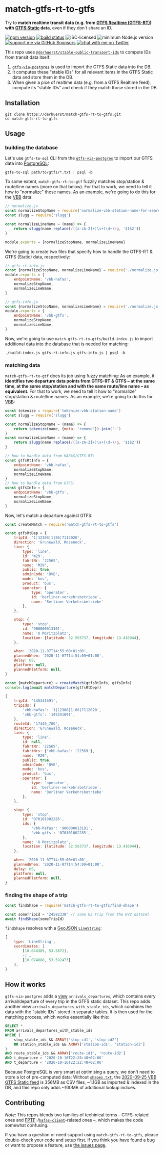 # match-gtfs-rt-to-gtfs

Try to **match realtime transit data (e.g. from [GTFS Realtime (GTFS-RT)](https://gtfs.org/reference/realtime/v2/)) with [GTFS Static](https://gtfs.org/reference/static) data**, even if they don't share an ID.

[![npm version](https://img.shields.io/npm/v/match-gtfs-rt-to-gtfs.svg)](https://www.npmjs.com/package/match-gtfs-rt-to-gtfs)
[![build status](https://api.travis-ci.org/derhuerst/match-gtfs-rt-to-gtfs.svg?branch=master)](https://travis-ci.org/derhuerst/match-gtfs-rt-to-gtfs)
![ISC-licensed](https://img.shields.io/github/license/derhuerst/match-gtfs-rt-to-gtfs.svg)
![minimum Node.js version](https://img.shields.io/node/v/match-gtfs-rt-to-gtfs.svg)
[![support me via GitHub Sponsors](https://img.shields.io/badge/support%20me-donate-fa7664.svg)](https://github.com/sponsors/derhuerst)
[![chat with me on Twitter](https://img.shields.io/badge/chat%20with%20me-on%20Twitter-1da1f2.svg)](https://twitter.com/derhuerst)

This repo uses [`@derhuerst/stable-public-transport-ids`](https://github.com/derhuerst/stable-public-transport-ids) to compute IDs from transit data itself:

1. [`gtfs-via-postgres`](https://github.com/derhuerst/gtfs-via-postgres) is used to import the GTFS Static data into the DB.
2. It computes these "stable IDs" for all relevant items in the GTFS Static data and store them in the DB.
3. When given a pice of realtime data (e.g. from a GTFS Realtime feed), compute its "stable IDs" and check if they match those stored in the DB.


## Installation

```shell
git clone https://derhuerst/match-gtfs-rt-to-gtfs.git
cd match-gtfs-rt-to-gtfs
```


## Usage

### building the database

Let's use `gtfs-to-sql` CLI from the [`gtfs-via-postgres`](https://github.com/derhuerst/gtfs-via-postgres) to import our GTFS data into [PostgreSQL](https://www.postgresql.org):

```shell
gtfs-to-sql path/to/gtfs/*.txt | psql -b
```

To some extent, `match-gtfs-rt-to-gtf` fuzzily matches stop/station & route/line names (more on that below). For that to work, we need to tell it how to "normalize" these names. As an example, we're going to do this for the [VBB](https://en.wikipedia.org/wiki/Verkehrsverbund_Berlin-Brandenburg) data:

```js
// normalize.js
const normalizeStopName = require('normalize-vbb-station-name-for-search')
const slugg = require('slugg')

const normalizeLineName = (name) => {
	return slugg(name.replace(/([a-zA-Z]+)\s+(\d+)/g, '$1$2'))
}

module.exports = {normalizeStopName, normalizeLineName}
```

We're going to create two files that specify how to handle the GTFS-RT & GTFS (Static) data, respectively:

```js
// gtfs-rt-info.js
const {normalizeStopName, normalizeLineName} = require('./normalize.js')
module.exports = {
	endpointName: 'vbb-hafas',
	normalizeStopName,
	normalizeLineName,
}
```

```js
// gtfs-info.js
const {normalizeStopName, normalizeLineName} = require('./normalize.js')
module.exports = {
	endpointName: 'vbb-gtfs',
	normalizeStopName,
	normalizeLineName,
}
```

Now, we're going to use `match-gtfs-rt-to-gtfs/build-index.js` to import additional data into the database that is needed for matching:

```shell
./build-index.js gtfs-rt-info.js gtfs-info.js | psql -b
```

### matching data

`match-gtfs-rt-to-gtf` does its job using fuzzy matching: As an example, it **identifies two departure data points from GTFS-RT & GTFS – at the same time, at the same stop/station and with the same route/line name – as equivalent**. For that to work, we need to tell it how to "normalize" stop/station & route/line names. As an example, we're going to do this for [VBB](https://github.com/public-transport/hafas-client/tree/5/p/vbb):

```js
const tokenize = require('tokenize-vbb-station-name')
const slugg = require('slugg')

const normalizeStopName = (name) => {
	return tokenize(name, {meta: 'remove'}).join('-')
}
const normalizeLineName = (name) => {
	return slugg(name.replace(/([a-zA-Z]+)\s+(\d+)/g, '$1$2'))
}

// how to handle data from HAFAS/GTFS-RT:
const gtfsRtInfo = {
	endpointName: 'vbb-hafas',
	normalizeStopName,
	normalizeLineName,
}
// how to handle data from GTFS:
const gtfsInfo = {
	endpointName: 'vbb-gtfs',
	normalizeStopName,
	normalizeLineName,
}
```

Now, let's match a departure against GTFS:

```js
const createMatch = require('match-gtfs-rt-to-gtfs')

const gtfsRtDep = {
	tripId: '1|12308|1|86|7112020',
	direction: 'Grunewald, Roseneck',
	line: {
		type: 'line',
		id: 'm29',
		fahrtNr: '22569',
		name: 'M29',
		public: true,
		adminCode: 'BVB',
		mode: 'bus',
		product: 'bus',
		operator: {
			type: 'operator',
			id: 'berliner-verkehrsbetriebe',
			name: 'Berliner Verkehrsbetriebe'
		},
	},

	stop: {
		type: 'stop',
		id: '900000013101',
		name: 'U Moritzplatz',
		location: {latitude: 52.503737, longitude: 13.410944},
	},

	when: '2020-11-07T14:55:00+01:00',
	plannedWhen: '2020-11-07T14:54:00+01:00',
	delay: 60,
	platform: null,
	plannedPlatform: null,
}

const {matchDeparture} = createMatch(gtfsRtInfo, gtfsInfo)
console.log(await matchDeparture(gtfsRtDep))
```

```js
{
	tripId: '145341691',
	tripIds: {
		'vbb-hafas': '1|12308|1|86|7112020',
		'vbb-gtfs': '145341691',
	},
	routeId: '17449_700',
	direction: 'Grunewald, Roseneck',
	line: {
		type: 'line',
		id: null,
		fahrtNr: '22569',
		fahrtNrs: {'vbb-hafas': '22569'},
		name: 'M29',
		public: true,
		adminCode: 'BVB',
		mode: 'bus',
		product: 'bus',
		operator: {
			type: 'operator',
			id: 'berliner-verkehrsbetriebe',
			name: 'Berliner Verkehrsbetriebe'
		},
	},

	stop: {
		type: 'stop',
		id: '070101002285',
		ids: {
			'vbb-hafas': '900000013101',
			'vbb-gtfs': '070101002285',
		},
		name: 'U Moritzplatz',
		location: {latitude: 52.503737, longitude: 13.410944},
	},

	when: '2020-11-07T14:55:00+01:00',
	plannedWhen: '2020-11-07T14:54:00+01:00',
	delay: 60,
	platform: null,
	plannedPlatform: null,
}
```

### finding the shape of a trip

```js
const findShape = require('match-gtfs-rt-to-gtfs/find-shape')

const someTripId = '24582338' // some U3 trip from the HVV dataset
await findShape(someTripId)
```

`findShape` resolves with a [GeoJSON `LineString`](https://tools.ietf.org/html/rfc7946#section-3.1.4):

```js
{
	type: 'LineString',
	coordinates: [
		[10.044385, 53.5872],
		// …
		[10.074888, 53.592473]
	],
}
```


## How it works

`gtfs-via-postgres` adds a [view](https://www.postgresql.org/docs/12/sql-createview.html) `arrivals_departures`, which contains every arrival/departure of every trip in the GTFS static dataset. This repo adds another view `arrivals_departures_with_stable_ids`, which combines the data with the "stable IDs" stored in separate tables. It is then used for the matching process, which works essentially like this:

```sql
SELECT *
FROM arrivals_departures_with_stable_ids
WHERE (
	stop_stable_ids && ARRAY['stop-id1', 'stop-id2']
	OR station_stable_ids && ARRAY['station-id1', 'station-id2']
)
AND route_stable_ids && ARRAY['route-id1', 'route-id2']
AND t_departure > '2020-10-16T22:20:48+02:00'
AND t_departure < '2020-10-16T22:22:48+02:00'
```

Because PostgreSQL is very smart at optimising a query, we don't need to store a lot of pre-computed data: Without [`shapes.txt`](https://gtfs.org/reference/static/#shapestxt), the [2020-09-25 VBB GTFS Static feed](https://vbb-gtfs.jannisr.de/2020-09-25) is 356MB as CSV files, ~1.1GB as imported & indexed in the DB, and this repo only adds ~100MB of additional lookup indices.


## Contributing

*Note:* This repos blends two families of techinical terms – GTFS-related ones and [FPTF](https://public-transport.github.io/friendly-public-transport-format/)-/[`hafas-client`](https://github.com/public-transport/hafas-client)-related ones –, which makes the code somewhat confusing.

If you have a question or need support using `match-gtfs-rt-to-gtfs`, please double-check your code and setup first. If you think you have found a bug or want to propose a feature, use [the issues page](https://github.com/derhuerst/match-gtfs-rt-to-gtfs/issues).
